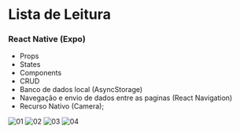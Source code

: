 # Lista de Leitura
### React Native (Expo)

* Props
* States
* Components
* CRUD
* Banco de dados local (AsyncStorage)
* Navegação e envio de dados entre as paginas (React Navigation)
* Recurso Nativo (Camera);


![01](https://user-images.githubusercontent.com/78913062/185341846-964b8d87-6f2e-4983-b674-7c9cb9d4f42c.jpeg)
![02](https://user-images.githubusercontent.com/78913062/185341977-baf232e7-df42-4185-bb14-b06379415c2f.jpeg)
![03](https://user-images.githubusercontent.com/78913062/185342014-91626f1c-d08a-4d6e-80c7-1f05c28917aa.jpeg)
![04](https://user-images.githubusercontent.com/78913062/185342030-0797c883-19aa-4af7-a68b-7a4ed67d5ac0.jpeg)
